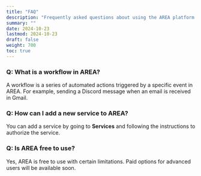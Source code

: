 ```yaml
---
title: "FAQ"
description: "Frequently asked questions about using the AREA platform."
summary: ""
date: 2024-10-23
lastmod: 2024-10-23
draft: false
weight: 700
toc: true
---
```


### Q: What is a workflow in AREA?
A workflow is a series of automated actions triggered by a specific event in AREA. For example, sending a Discord message when an email is received in Gmail.

### Q: How can I add a new service to AREA?
You can add a service by going to **Services** and following the instructions to authorize the service.

### Q: Is AREA free to use?
Yes, AREA is free to use with certain limitations. Paid options for advanced users will be available soon.
